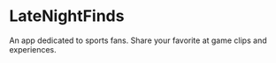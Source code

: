 # LateNightFinds
An app dedicated to sports fans. Share your favorite at game clips and experiences.
